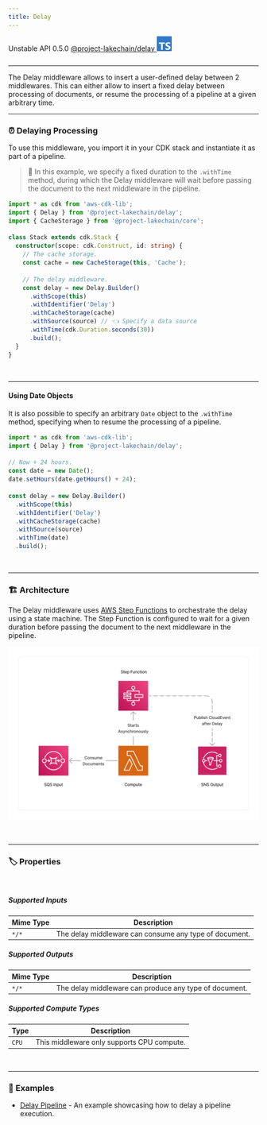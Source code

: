 ```yaml
---
title: Delay
---
```


<span title="Label: Pro" data-view-component="true" class="Label Label--api text-uppercase">
  Unstable API
</span>
<span title="Label: Pro" data-view-component="true" class="Label Label--version text-uppercase">
  0.5.0
</span>
<span title="Label: Pro" data-view-component="true" class="Label Label--package">
  <a target="_blank" href="https://www.npmjs.com/package/@project-lakechain/delay">
    @project-lakechain/delay
  </a>
</span>
<span class="language-icon">
  <svg role="img" viewBox="0 0 24 24" width="30" xmlns="http://www.w3.org/2000/svg" style="fill: #3178C6;"><title>TypeScript</title><path d="M1.125 0C.502 0 0 .502 0 1.125v21.75C0 23.498.502 24 1.125 24h21.75c.623 0 1.125-.502 1.125-1.125V1.125C24 .502 23.498 0 22.875 0zm17.363 9.75c.612 0 1.154.037 1.627.111a6.38 6.38 0 0 1 1.306.34v2.458a3.95 3.95 0 0 0-.643-.361 5.093 5.093 0 0 0-.717-.26 5.453 5.453 0 0 0-1.426-.2c-.3 0-.573.028-.819.086a2.1 2.1 0 0 0-.623.242c-.17.104-.3.229-.393.374a.888.888 0 0 0-.14.49c0 .196.053.373.156.529.104.156.252.304.443.444s.423.276.696.41c.273.135.582.274.926.416.47.197.892.407 1.266.628.374.222.695.473.963.753.268.279.472.598.614.957.142.359.214.776.214 1.253 0 .657-.125 1.21-.373 1.656a3.033 3.033 0 0 1-1.012 1.085 4.38 4.38 0 0 1-1.487.596c-.566.12-1.163.18-1.79.18a9.916 9.916 0 0 1-1.84-.164 5.544 5.544 0 0 1-1.512-.493v-2.63a5.033 5.033 0 0 0 3.237 1.2c.333 0 .624-.03.872-.09.249-.06.456-.144.623-.25.166-.108.29-.234.373-.38a1.023 1.023 0 0 0-.074-1.089 2.12 2.12 0 0 0-.537-.5 5.597 5.597 0 0 0-.807-.444 27.72 27.72 0 0 0-1.007-.436c-.918-.383-1.602-.852-2.053-1.405-.45-.553-.676-1.222-.676-2.005 0-.614.123-1.141.369-1.582.246-.441.58-.804 1.004-1.089a4.494 4.494 0 0 1 1.47-.629 7.536 7.536 0 0 1 1.77-.201zm-15.113.188h9.563v2.166H9.506v9.646H6.789v-9.646H3.375z"/></svg>
</span>
<div style="margin-top: 26px"></div>

---

The Delay middleware allows to insert a user-defined delay between 2 middlewares. This can either allow to insert a fixed delay between processing of documents, or resume the processing of a pipeline at a given arbitrary time.

---

### ⏰ Delaying Processing

To use this middleware, you import it in your CDK stack and instantiate it as part of a pipeline.

> 💁 In this example, we specify a fixed duration to the `.withTime` method, during which the Delay middleware will wait before passing the document to the next middleware in the pipeline.

```typescript
import * as cdk from 'aws-cdk-lib';
import { Delay } from '@project-lakechain/delay';
import { CacheStorage } from '@project-lakechain/core';

class Stack extends cdk.Stack {
  constructor(scope: cdk.Construct, id: string) {
    // The cache storage.
    const cache = new CacheStorage(this, 'Cache');
        
    // The delay middleware.
    const delay = new Delay.Builder()
      .withScope(this)
      .withIdentifier('Delay')
      .withCacheStorage(cache)
      .withSource(source) // 👈 Specify a data source
      .withTime(cdk.Duration.seconds(30))
      .build();
  }
}
```

<br>

---

#### Using Date Objects

It is also possible to specify an arbitrary `Date` object to the `.withTime` method, specifying when to resume the processing of a pipeline.

```typescript
import * as cdk from 'aws-cdk-lib';
import { Delay } from '@project-lakechain/delay';

// Now + 24 hours.
const date = new Date();
date.setHours(date.getHours() + 24);

const delay = new Delay.Builder()
  .withScope(this)
  .withIdentifier('Delay')
  .withCacheStorage(cache)
  .withSource(source)
  .withTime(date)
  .build();
```

<br>

---

### 🏗️ Architecture

The Delay middleware uses [AWS Step Functions](https://aws.amazon.com/step-functions/) to orchestrate the delay using a state machine. The Step Function is configured to wait for a given duration before passing the document to the next middleware in the pipeline.

![Delay Architecture](../../../assets/delay-architecture.png)

<br>

---

### 🏷️ Properties

<br>

##### Supported Inputs

| Mime Type | Description |
| --------- | ----------- |
| `*/*`     | The delay middleware can consume any type of document. |

##### Supported Outputs

| Mime Type | Description |
| --------- | ----------- |
| `*/*`     | The delay middleware can produce any type of document. |

##### Supported Compute Types

| Type  | Description |
| ----- | ----------- |
| `CPU` | This middleware only supports CPU compute. |

<br>

---

### 📖 Examples

- [Delay Pipeline](https://github.com/awslabs/project-lakechain/tree/main/examples/simple-pipelines/delay-pipeline) - An example showcasing how to delay a pipeline execution.
